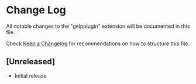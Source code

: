 # Change Log

All notable changes to the "gelpplugin" extension will be documented in this file.

Check [Keep a Changelog](http://keepachangelog.com/) for recommendations on how to structure this file.

## [Unreleased]

- Initial release